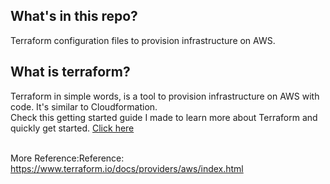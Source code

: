 ## What's in this repo?
Terraform configuration files to provision infrastructure on AWS.

## What is terraform? 

Terraform in simple words, is a tool to provision infrastructure on AWS with code. It's similar to Cloudformation.\
Check this getting started guide I made to learn more about Terraform and quickly get started. [Click here](https://github.com/ravsau/aws-labs/blob/master/terraform-aws/terraform-ec2.MD)

\
More Reference:Reference: https://www.terraform.io/docs/providers/aws/index.html
